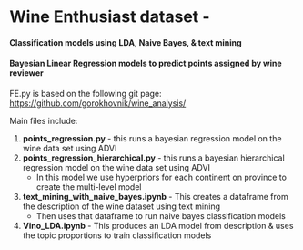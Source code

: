 # Wine Enthusiast dataset - 
#### Classification models using LDA, Naive Bayes, & text mining 
#### Bayesian Linear Regression models to predict points assigned by wine reviewer

FE.py is based on the following git page: https://github.com/gorokhovnik/wine_analysis/

Main files include: 
1. **points_regression.py** - this runs a bayesian regression model on the wine data set using ADVI
2. **points_regression_hierarchical.py** - this runs a bayesian hierarchical regression model on the wine data set using ADVI
    - In this model we use hyperpriors for each continent on province to create the multi-level model
3. **text_mining_with_naive_bayes.ipynb** - This creates a dataframe from the description of the wine dataset using text mining
    - Then uses that dataframe to run naive bayes classification models
4. **Vino_LDA.ipynb** - This produces an LDA model from description & uses the topic proportions to train classification models
